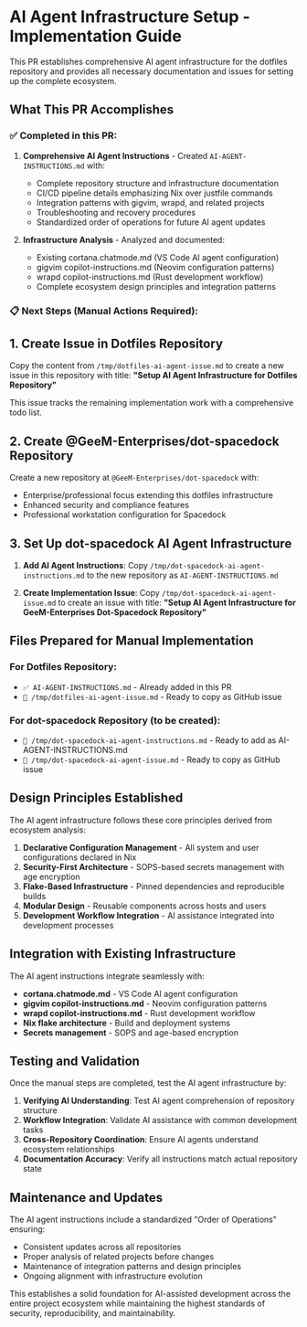 # AI Agent Infrastructure Setup - Implementation Guide

This PR establishes comprehensive AI agent infrastructure for the dotfiles repository and provides all necessary documentation and issues for setting up the complete ecosystem.

## What This PR Accomplishes

### ✅ Completed in this PR:
1. **Comprehensive AI Agent Instructions** - Created `AI-AGENT-INSTRUCTIONS.md` with:
   - Complete repository structure and infrastructure documentation
   - CI/CD pipeline details emphasizing Nix over justfile commands
   - Integration patterns with gigvim, wrapd, and related projects
   - Troubleshooting and recovery procedures
   - Standardized order of operations for future AI agent updates

2. **Infrastructure Analysis** - Analyzed and documented:
   - Existing cortana.chatmode.md (VS Code AI agent configuration)
   - gigvim copilot-instructions.md (Neovim configuration patterns)
   - wrapd copilot-instructions.md (Rust development workflow)
   - Complete ecosystem design principles and integration patterns

### 📋 Next Steps (Manual Actions Required):

## 1. Create Issue in Dotfiles Repository

Copy the content from `/tmp/dotfiles-ai-agent-issue.md` to create a new issue in this repository with title:
**"Setup AI Agent Infrastructure for Dotfiles Repository"**

This issue tracks the remaining implementation work with a comprehensive todo list.

## 2. Create @GeeM-Enterprises/dot-spacedock Repository

Create a new repository at `@GeeM-Enterprises/dot-spacedock` with:
- Enterprise/professional focus extending this dotfiles infrastructure
- Enhanced security and compliance features
- Professional workstation configuration for Spacedock

## 3. Set Up dot-spacedock AI Agent Infrastructure

1. **Add AI Agent Instructions**: Copy `/tmp/dot-spacedock-ai-agent-instructions.md` to the new repository as `AI-AGENT-INSTRUCTIONS.md`

2. **Create Implementation Issue**: Copy `/tmp/dot-spacedock-ai-agent-issue.md` to create an issue with title:
   **"Setup AI Agent Infrastructure for GeeM-Enterprises Dot-Spacedock Repository"**

## Files Prepared for Manual Implementation

### For Dotfiles Repository:
- `✅ AI-AGENT-INSTRUCTIONS.md` - Already added in this PR
- `📄 /tmp/dotfiles-ai-agent-issue.md` - Ready to copy as GitHub issue

### For dot-spacedock Repository (to be created):
- `📄 /tmp/dot-spacedock-ai-agent-instructions.md` - Ready to add as AI-AGENT-INSTRUCTIONS.md
- `📄 /tmp/dot-spacedock-ai-agent-issue.md` - Ready to copy as GitHub issue

## Design Principles Established

The AI agent infrastructure follows these core principles derived from ecosystem analysis:

1. **Declarative Configuration Management** - All system and user configurations declared in Nix
2. **Security-First Architecture** - SOPS-based secrets management with age encryption
3. **Flake-Based Infrastructure** - Pinned dependencies and reproducible builds
4. **Modular Design** - Reusable components across hosts and users
5. **Development Workflow Integration** - AI assistance integrated into development processes

## Integration with Existing Infrastructure

The AI agent instructions integrate seamlessly with:
- **cortana.chatmode.md** - VS Code AI agent configuration
- **gigvim copilot-instructions.md** - Neovim configuration patterns  
- **wrapd copilot-instructions.md** - Rust development workflow
- **Nix flake architecture** - Build and deployment systems
- **Secrets management** - SOPS and age-based encryption

## Testing and Validation

Once the manual steps are completed, test the AI agent infrastructure by:

1. **Verifying AI Understanding**: Test AI agent comprehension of repository structure
2. **Workflow Integration**: Validate AI assistance with common development tasks
3. **Cross-Repository Coordination**: Ensure AI agents understand ecosystem relationships
4. **Documentation Accuracy**: Verify all instructions match actual repository state

## Maintenance and Updates

The AI agent instructions include a standardized "Order of Operations" ensuring:
- Consistent updates across all repositories
- Proper analysis of related projects before changes
- Maintenance of integration patterns and design principles
- Ongoing alignment with infrastructure evolution

This establishes a solid foundation for AI-assisted development across the entire project ecosystem while maintaining the highest standards of security, reproducibility, and maintainability.